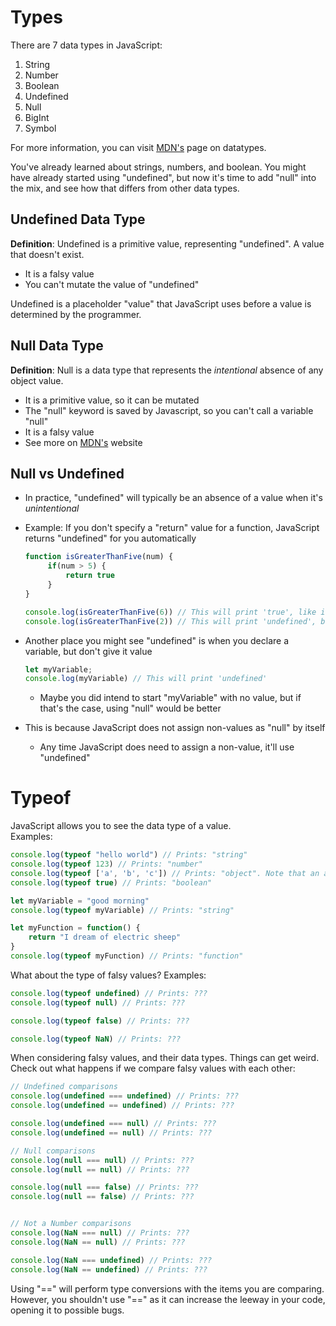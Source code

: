 # Types

There are 7 data types in JavaScript:
1. String
2. Number
3. Boolean
4. Undefined
5. Null
6. BigInt
7. Symbol

For more information, you can visit [MDN's](https://developer.mozilla.org/en-US/docs/Web/JavaScript/Data_structures) page on datatypes.

You've already learned about strings, numbers, and boolean. You might have already started using "undefined", but now it's time to add "null" into the mix, and see how that differs from other data types.


## Undefined Data Type
**Definition**: Undefined is a primitive value, representing "undefined". A value that doesn't exist.
- It is a falsy value
- You can't mutate the value of "undefined"

Undefined is a placeholder "value" that JavaScript uses before a value is determined by the programmer.


## Null Data Type

**Definition**: Null is a data type that represents the *intentional* absence of any object value.
- It is a primitive value, so it can be mutated
- The "null" keyword is saved by Javascript, so you can't call a variable "null"
- It is a falsy value
- See more on [MDN's](https://developer.mozilla.org/en-US/docs/Web/JavaScript/Reference/Operators/null) website


## Null vs Undefined
- In practice, "undefined" will typically be an absence of a value when it's *unintentional*
- Example: If you don't specify a "return" value for a function, JavaScript returns "undefined" for you automatically
   ```js
   function isGreaterThanFive(num) {
        if(num > 5) {
            return true
        }
   }

   console.log(isGreaterThanFive(6)) // This will print 'true', like it should
   console.log(isGreaterThanFive(2)) // This will print 'undefined', because we did not specify what should return if the number isn't greater than 5
   ```
- Another place you might see "undefined" is when you declare a variable, but don't give it value
   ```js
   let myVariable;
   console.log(myVariable) // This will print 'undefined'
   ```
    - Maybe you did intend to start "myVariable" with no value, but if that's the case, using "null" would be better

- This is because JavaScript does not assign non-values as "null" by itself
    - Any time JavaScript does need to assign a non-value, it'll use "undefined"




# Typeof
JavaScript allows you to see the data type of a value.\
Examples:
```js
console.log(typeof "hello world") // Prints: "string"
console.log(typeof 123) // Prints: "number"
console.log(typeof ['a', 'b', 'c']) // Prints: "object". Note that an array is listed as an "object"
console.log(typeof true) // Prints: "boolean"

let myVariable = "good morning"
console.log(typeof myVariable) // Prints: "string"

let myFunction = function() {
    return "I dream of electric sheep"
}
console.log(typeof myFunction) // Prints: "function"
```

What about the type of falsy values?
Examples:
```js
console.log(typeof undefined) // Prints: ???
console.log(typeof null) // Prints: ???

console.log(typeof false) // Prints: ???

console.log(typeof NaN) // Prints: ???
```


When considering falsy values, and their data types. Things can get weird.\
Check out what happens if we compare falsy values with each other:
```js
// Undefined comparisons
console.log(undefined === undefined) // Prints: ???
console.log(undefined == undefined) // Prints: ???

console.log(undefined === null) // Prints: ???
console.log(undefined == null) // Prints: ???

// Null comparisons
console.log(null === null) // Prints: ???
console.log(null == null) // Prints: ???

console.log(null === false) // Prints: ???
console.log(null == false) // Prints: ???


// Not a Number comparisons
console.log(NaN === null) // Prints: ???
console.log(NaN == null) // Prints: ???

console.log(NaN === undefined) // Prints: ???
console.log(NaN == undefined) // Prints: ???
```

Using "==" will perform type conversions with the items you are comparing.\
However, you shouldn't use "==" as it can increase the leeway in your code, opening it to possible bugs.
